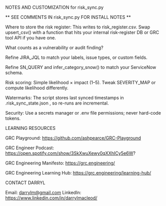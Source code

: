 NOTES AND CUSTOMIZATION for risk_sync.py

** SEE COMMENTS IN risk_sync.py FOR INSTALL NOTES **

Where to store the risk register: This writes to risk_register.csv. Swap upsert_csv() with a function that hits your internal risk-register DB or GRC tool API if you have one.

What counts as a vulnerability or audit finding?

Refine JIRA_JQL to match your labels, issue types, or custom fields.

Refine SN_QUERY and infer_category_snow() to match your ServiceNow schema.

Risk scoring: Simple likelihood × impact (1–5). Tweak SEVERITY_MAP or compute likelihood differently.

Watermarks: The script stores last synced timestamps in .risk_sync_state.json , so re-runs are incremental.

Security: Use a secrets manager or .env file permissions; never hard-code tokens.

LEARNING RESOURCES

GRC Playground:
https://github.com/ashpearce/GRC-Playground

GRC Engineer Podcast:
https://open.spotify.com/show/3SkXwuXewy0qXXhICy5e6W?

GRC Engineering Manifesto:
https://grc.engineering/

GRC Engineering Learning Hub:
https://grc.engineering/learning-hub/

CONTACT DARRYL

Email: darrylm@gmail.com
LinkedIn: https://www.linkedin.com/in/darrylmacleod/
